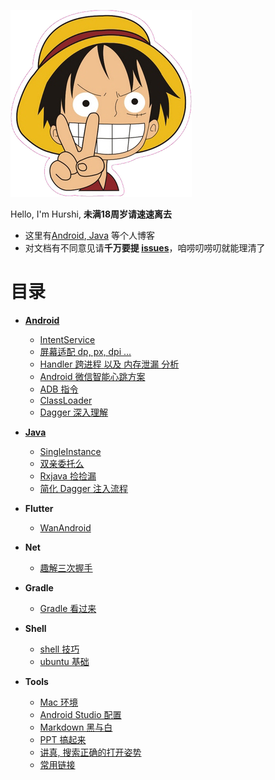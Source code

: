 ![](assets/images/lufei.png)

Hello, I'm Hurshi, **未满18周岁请速速离去**

* 这里有[Android](blog/android),[ Java](blog/Java) 等个人博客
* 对文档有不同意见请**千万要提 [issues](https://github.com/hurshi/hurshi.github.io/issues)**，咱唠叨唠叨就能理清了

# 目录

- [**Android**](blog/android/README.md)
  - [IntentService](blog/android/IntentService.md)
  - [屏幕适配 dp, px, dpi ...](blog/android/screen_adapt/ScreenAdapt.md)
  - [Handler 跨进程 以及 内存泄漏 分析](blog/android/Handler.md)
  - [Android 微信智能心跳方案](blog/android/WechatLongHttp/WechatLongHttp.md)
  - [ADB 指令](blog/android/adb.md)
  - [ClassLoader](blog/android/ClassLoader.md)
  - [Dagger 深入理解](blog/android/More_Dagger.md)

- [**Java**](blog/java/README.md)
  - [SingleInstance](blog/java/SingleInstance.md)
  - [双亲委托么](blog/java/Parents_Delegation_Model/Parents_Delegation_Model.md)
  - [Rxjava 捡捡漏](blog/java/Rxjava.md)
  - [简化 Dagger 注入流程](blog/java/SimplifyDagger2.md)

- **Flutter**
  - [WanAndroid](blog/flutter/wanandroid.md)

- **Net**
  - [趣解三次握手](blog/net/three_way_handshake.md)

- **Gradle**
  - [Gradle 看过来](blog/gradle/gradle.md)

- **Shell** 
  - [shell 技巧](blog/shell/shell_skills.md)
  - [ubuntu 基础](blog/shell/ubuntu.md)

- **Tools**
  - [Mac 环境](blog/tools/mac_env/Mac_env.md)
  - [Android Studio 配置](blog/tools/Android_Studio.md)
  - [Markdown 黑与白](blog/tools/Markdown.md)
  - [PPT 搞起来](blog/tools/ppt.md)
  - [讲真, 搜索正确的打开姿势](blog/tools/search.md)
  - [常用链接](blog/tools/CommonUrls.md)